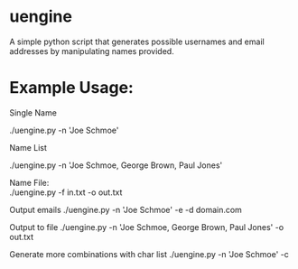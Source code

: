 # uengine
A simple python script that generates possible usernames and email addresses by manipulating names provided.

# Example Usage:
Single Name

./uengine.py -n 'Joe Schmoe'

Name List

./uengine.py -n 'Joe Schmoe, George Brown, Paul Jones'

Name File:<br>
./uengine.py -f in.txt -o out.txt

Output emails
./uengine.py -n 'Joe Schmoe' -e -d domain.com

Output to file
./uengine.py -n 'Joe Schmoe, George Brown, Paul Jones' -o out.txt

Generate more combinations with char list
./uengine.py -n 'Joe Schmoe' -c 

